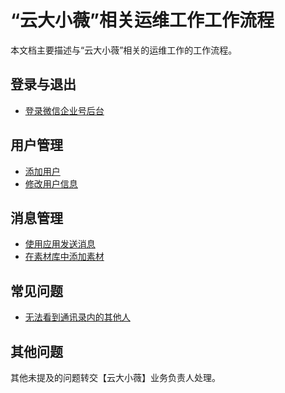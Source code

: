 # “云大小薇”相关运维工作工作流程
本文档主要描述与“云大小薇”相关的运维工作的工作流程。

## 登录与退出
- [登录微信企业号后台](login.md)

## 用户管理

- [添加用户](add-user.md)
- [修改用户信息](modify-user-info.md)

## 消息管理

- [使用应用发送消息](send-message.md)
- [在素材库中添加素材](add-message.md)


## 常见问题

- [无法看到通讯录内的其他人](wufa-kandao-tongxunlu-qitaren.md)


## 其他问题

其他未提及的问题转交【云大小薇】业务负责人处理。